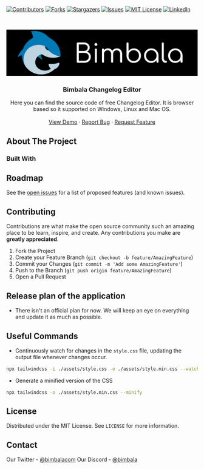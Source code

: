 <!--
*** Thanks for checking out this README Template. If you have a suggestion that would
*** make this better, please fork the repo and create a pull request or simply open
*** an issue with the tag "enhancement".
*** Thanks again! Now go create something AMAZING! :D
***
***
***
*** To avoid retyping too much info. Do a search and replace for the following:
*** github_username, repo, twitter_handle, email
-->

<!-- PROJECT SHIELDS -->
<!--
*** I'm using markdown "reference style" links for readability.
*** Reference links are enclosed in brackets [ ] instead of parentheses ( ).
*** See the bottom of this document for the declaration of the reference variables
*** for contributors-url, forks-url, etc. This is an optional, concise syntax you may use.
*** https://www.markdownguide.org/basic-syntax/#reference-style-links
-->
[![Contributors][contributors-shield]][contributors-url]
[![Forks][forks-shield]][forks-url]
[![Stargazers][stars-shield]][stars-url]
[![Issues][issues-shield]][issues-url]
[![MIT License][license-shield]][license-url]
[![LinkedIn][linkedin-shield]][linkedin-url]

<!-- PROJECT LOGO -->
<br />
<p align="center">
  <a href="https://github.com/Bimbalacom/keep-a-log">
    <img src=".github/img/bimbalaLogo.png" alt="Bimbala mascot/logo" width="800">
  </a>

  <h3 align="center">Bimbala Changelog Editor</h3>

  <p align="center">
    Here you can find the source code of free Changelog Editor. It is browser based so it supported on Windows, Linux and Mac OS.
    <br />
    <br />
    <a href="#">View Demo</a>
    ·
    <a href="https://github.com/Bimbalacom/keep-a-log/issues/new?assignees=&labels=bug&template=bug_report.md&title=">Report Bug</a>
    ·
    <a href="https://github.com/Bimbalacom/keep-a-log/issues/new?assignees=&labels=enhancement&template=feature_request.md&title=">Request Feature</a>
  </p>
</p>

<!-- TABLE OF CONTENTS -->
<!-- 
## Table of Contents

- [Table of Contents](#table-of-contents)
- [About The Project](#about-the-project)
  - [Built With](#built-with)
- [Roadmap](#roadmap)
- [Contributing](#contributing)
- [Release plan of the website](#release-plan-of-the-website)
- [License](#license)
- [Contact](#contact)
-->

<!-- ABOUT THE PROJECT -->
## About The Project

### Built With

<!-- ROADMAP -->
## Roadmap

See the [open issues](https://github.com/Bimbalacom/keep-a-log/issues) for a list of proposed features (and known issues).

<!-- CONTRIBUTING -->
## Contributing

Contributions are what make the open source community such an amazing place to be learn, inspire, and create. Any contributions you make are **greatly appreciated**.

1. Fork the Project
2. Create your Feature Branch (`git checkout -b feature/AmazingFeature`)
3. Commit your Changes (`git commit -m 'Add some AmazingFeature'`)
4. Push to the Branch (`git push origin feature/AmazingFeature`)
5. Open a Pull Request

<!-- RELEASE PLAN OF THE APPLICATION-->
## Release plan of the application

- There isn't an official plan for now. We will keep an eye on everything and update it as much as possible.

<!-- Useful Commands -->
## Useful Commands

- Continuously watch for changes in the `style.css` file, updating the output file whenever changes occur.

```bash
npx tailwindcss -i ./assets/style.css -o ./assets/style.min.css --watch
```

* Generate a minified version of the CSS

```bash
npx tailwindcss -o ./assets/style.min.css --minify 
```


<!-- LICENSE -->
## License

Distributed under the MIT License. See `LICENSE` for more information.

<!-- CONTACT -->
## Contact

Our Twitter - [@bimbalacom](https://twitter.com/bimbalacom)
Our Discord - [@bimbala](https://bimbala.com/discord)

<!-- MARKDOWN LINKS & IMAGES -->
<!-- https://www.markdownguide.org/basic-syntax/#reference-style-links -->
[contributors-shield]: https://img.shields.io/github/contributors/Bimbalacom/Desktop.svg?style=flat-square
[contributors-url]: https://github.com/Bimbalacom/Desktop/graphs/contributors
[forks-shield]: https://img.shields.io/github/forks/Bimbalacom/Desktop.svg?style=flat-square
[forks-url]: https://github.com/Bimbalacom/Desktop/network/members
[stars-shield]: https://img.shields.io/github/stars/Bimbalacom/Desktop.svg?style=flat-square
[stars-url]: https://github.com/Bimbalacom/Desktop/stargazers
[issues-shield]: https://img.shields.io/github/issues/Bimbalacom/Desktop.svg?style=flat-square
[issues-url]: https://github.com/Bimbalacom/Desktop/issues
[license-shield]: https://img.shields.io/github/license/Bimbalacom/Desktop.svg?style=flat-square
[license-url]: https://github.com/Bimbalacom/Desktop/blob/master/LICENSE.txt
[linkedin-shield]: https://img.shields.io/badge/-LinkedIn-black.svg?style=flat-square&logo=linkedin&colorB=555
[linkedin-url]: https://www.linkedin.com/company/bimbala/